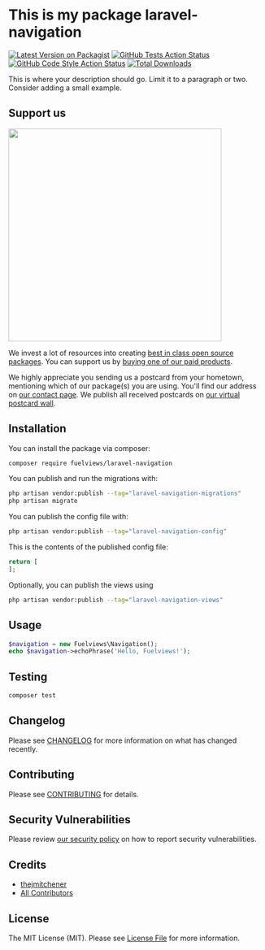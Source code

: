 # This is my package laravel-navigation

[![Latest Version on Packagist](https://img.shields.io/packagist/v/fuelviews/laravel-navigation.svg?style=flat-square)](https://packagist.org/packages/fuelviews/laravel-navigation)
[![GitHub Tests Action Status](https://img.shields.io/github/actions/workflow/status/fuelviews/laravel-navigation/run-tests.yml?branch=main&label=tests&style=flat-square)](https://github.com/fuelviews/laravel-navigation/actions?query=workflow%3Arun-tests+branch%3Amain)
[![GitHub Code Style Action Status](https://img.shields.io/github/actions/workflow/status/fuelviews/laravel-navigation/fix-php-code-style-issues.yml?branch=main&label=code%20style&style=flat-square)](https://github.com/fuelviews/laravel-navigation/actions?query=workflow%3A"Fix+PHP+code+style+issues"+branch%3Amain)
[![Total Downloads](https://img.shields.io/packagist/dt/fuelviews/laravel-navigation.svg?style=flat-square)](https://packagist.org/packages/fuelviews/laravel-navigation)

This is where your description should go. Limit it to a paragraph or two. Consider adding a small example.

## Support us

[<img src="https://github-ads.s3.eu-central-1.amazonaws.com/laravel-navigation.jpg?t=1" width="419px" />](https://spatie.be/github-ad-click/laravel-navigation)

We invest a lot of resources into creating [best in class open source packages](https://spatie.be/open-source). You can support us by [buying one of our paid products](https://spatie.be/open-source/support-us).

We highly appreciate you sending us a postcard from your hometown, mentioning which of our package(s) you are using. You'll find our address on [our contact page](https://spatie.be/about-us). We publish all received postcards on [our virtual postcard wall](https://spatie.be/open-source/postcards).

## Installation

You can install the package via composer:

```bash
composer require fuelviews/laravel-navigation
```

You can publish and run the migrations with:

```bash
php artisan vendor:publish --tag="laravel-navigation-migrations"
php artisan migrate
```

You can publish the config file with:

```bash
php artisan vendor:publish --tag="laravel-navigation-config"
```

This is the contents of the published config file:

```php
return [
];
```

Optionally, you can publish the views using

```bash
php artisan vendor:publish --tag="laravel-navigation-views"
```

## Usage

```php
$navigation = new Fuelviews\Navigation();
echo $navigation->echoPhrase('Hello, Fuelviews!');
```

## Testing

```bash
composer test
```

## Changelog

Please see [CHANGELOG](CHANGELOG.md) for more information on what has changed recently.

## Contributing

Please see [CONTRIBUTING](CONTRIBUTING.md) for details.

## Security Vulnerabilities

Please review [our security policy](../../security/policy) on how to report security vulnerabilities.

## Credits

- [thejmitchener](https://github.com/thejmitchener)
- [All Contributors](../../contributors)

## License

The MIT License (MIT). Please see [License File](LICENSE.md) for more information.
